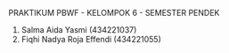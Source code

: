 PRAKTIKUM PBWF - KELOMPOK 6 - SEMESTER PENDEK
1. Salma Aida Yasmi (434221037)
2. Fiqhi Nadya Roja Effendi (434221055)

